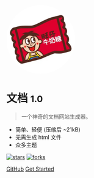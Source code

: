 <img width="180px" style="border-radius: 50%" bor src="_media/logo.jpg">

# 文档 <small>1.0</small>

> 一个神奇的文档网站生成器。

- 简单、轻便 (压缩后 ~21kB)
- 无需生成 html 文件
- 众多主题

[![stars](https://badgen.net/github/stars/debugsun/debugsun.github.io?icon=github&color=4ab8a1)](https://github.com/debugsun/debugsun.github.io) 
[![forks](https://badgen.net/github/forks/debugsun/debugsun.github.io?icon=github&color=4ab8a1)](https://github.com/debugsun/debugsun.github.io)

[GitHub](https://github.com/debugsun/debugsun.github.io)
[Get Started](README.md)